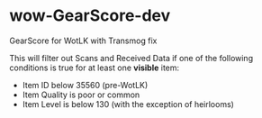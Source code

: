# wow-GearScore-dev
GearScore for WotLK with Transmog fix

This will filter out Scans and Received Data if one of the following conditions is true for at least one **visible** item:
- Item ID below 35560 (pre-WotLK)
- Item Quality is poor or common
- Item Level is below 130 (with the exception of heirlooms)
